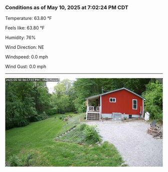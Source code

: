 ### Conditions as of May 10, 2025 at 7:02:24 PM CDT 

Temperature: 63.80 &deg;F

Feels like: 63.80 &deg;F

Humidity: 76%

Wind Direction: NE

Windspeed: 0.0 mph

Wind Gust: 0.0 mph

---

<img src="./images/latest.jpeg"/>

